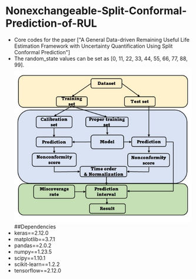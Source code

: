 # Nonexchangeable-Split-Conformal-Prediction-of-RUL
* Core codes for the paper ["A General Data-driven Remaining Useful Life Estimation Framework with Uncertainty Quantification Using Split Conformal Prediction"]
* The random_state values can be set as [0, 11, 22, 33, 44, 55, 66, 77, 88, 99].
![Framework](https://github.com/xuweijun-npuer/Nonexchangeable-Split-Conformal-Prediction-of-RUL/blob/main/figures/framework.jpg)
##Dependencies
* keras==2.12.0
* matplotlib==3.7.1
* pandas==2.0.2
* numpy==1.23.5
* scipy==1.10.1
* scikit-learn==1.2.2
* tensorflow==2.12.0